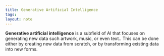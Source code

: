 ```yaml
---
title: Generative Artificial Intelligence
tags: 
layout: note 
---
```

**Generative artificial intelligence** is a subfield of AI that focuses on generating new data such artwork, music, or even text.. This can be done either by creating new data from scratch, or by transforming existing data into new forms.
